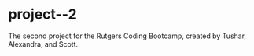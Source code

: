 # project--2
The second project for the Rutgers Coding Bootcamp, created by Tushar, Alexandra, and Scott.
